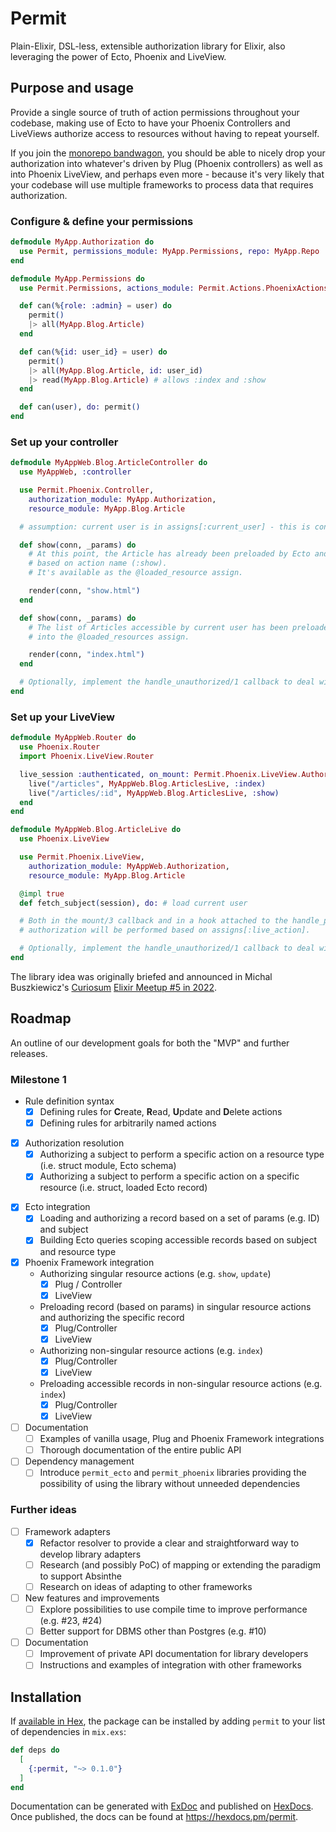 # Permit

Plain-Elixir, DSL-less, extensible authorization library for Elixir, also leveraging the power of Ecto, Phoenix and LiveView.

## Purpose and usage

Provide a single source of truth of action permissions throughout your codebase, making use of Ecto to have your Phoenix Controllers and LiveViews authorize access to resources without having to repeat yourself.

If you join the [monorepo bandwagon](https://blog.devgenius.io/embrace-the-mono-repo-3efcd09a38f8), you should be able to nicely drop your authorization into whatever's driven by Plug (Phoenix controllers) as well as into Phoenix LiveView, and perhaps even more - because it's very likely that your codebase will use multiple frameworks to process data that requires authorization.

### Configure & define your permissions
```elixir
defmodule MyApp.Authorization do
  use Permit, permissions_module: MyApp.Permissions, repo: MyApp.Repo
end

defmodule MyApp.Permissions do
  use Permit.Permissions, actions_module: Permit.Actions.PhoenixActions

  def can(%{role: :admin} = user) do
    permit()
    |> all(MyApp.Blog.Article)
  end

  def can(%{id: user_id} = user) do
    permit()
    |> all(MyApp.Blog.Article, id: user_id)
    |> read(MyApp.Blog.Article) # allows :index and :show
  end

  def can(user), do: permit()
end
```

### Set up your controller

```elixir
defmodule MyAppWeb.Blog.ArticleController do
  use MyAppWeb, :controller

  use Permit.Phoenix.Controller,
    authorization_module: MyApp.Authorization,
    resource_module: MyApp.Blog.Article

  # assumption: current user is in assigns[:current_user] - this is configurable

  def show(conn, _params) do
    # At this point, the Article has already been preloaded by Ecto and checked for authorization
    # based on action name (:show).
    # It's available as the @loaded_resource assign.

    render(conn, "show.html")
  end

  def show(conn, _params) do
    # The list of Articles accessible by current user has been preloaded by Ecto
    # into the @loaded_resources assign.

    render(conn, "index.html")
  end

  # Optionally, implement the handle_unauthorized/1 callback to deal with authorization denial.
end
```

### Set up your LiveView
```elixir
defmodule MyAppWeb.Router do
  use Phoenix.Router
  import Phoenix.LiveView.Router

  live_session :authenticated, on_mount: Permit.Phoenix.LiveView.AuthorizeHook do
    live("/articles", MyAppWeb.Blog.ArticlesLive, :index)
    live("/articles/:id", MyAppWeb.Blog.ArticlesLive, :show)
  end
end

defmodule MyAppWeb.Blog.ArticleLive do
  use Phoenix.LiveView

  use Permit.Phoenix.LiveView,
    authorization_module: MyAppWeb.Authorization,
    resource_module: MyApp.Blog.Article

  @impl true
  def fetch_subject(session), do: # load current user

  # Both in the mount/3 callback and in a hook attached to the handle_params event,
  # authorization will be performed based on assigns[:live_action].

  # Optionally, implement the handle_unauthorized/1 callback to deal with authorization denial.
end
```

The library idea was originally briefed and announced in Michal Buszkiewicz's [Curiosum](https://curiosum.com) [Elixir Meetup #5 in 2022](https://youtu.be/AvUPX6cAjzk?t=3997).


## Roadmap

An outline of our development goals for both the "MVP" and further releases.

### Milestone 1

* Rule definition syntax
  - [x] Defining rules for **C**reate, **R**ead, **U**pdate and **D**elete actions
  - [x] Defining rules for arbitrarily named actions
- [x] Authorization resolution
  - [x] Authorizing a subject to perform a specific action on a resource type (i.e. struct module, Ecto schema)
  - [x] Authorizing a subject to perform a specific action on a specific resource (i.e. struct, loaded Ecto record)
* [x] Ecto integration
  - [x] Loading and authorizing a record based on a set of params (e.g. ID) and subject
  - [x] Building Ecto queries scoping accessible records based on subject and resource type
* [x] Phoenix Framework integration
  - Authorizing singular resource actions (e.g. `show`, `update`)
    - [x] Plug / Controller
    - [x] LiveView
  - Preloading record (based on params) in singular resource actions and authorizing the specific record
    - [x] Plug/Controller
    - [x] LiveView
  - Authorizing non-singular resource actions (e.g. `index`)
    - [x] Plug/Controller
    - [x] LiveView
  - Preloading accessible records in non-singular resource actions (e.g. `index`)
    - [x] Plug/Controller
    - [x] LiveView
* [ ] Documentation
  - [ ] Examples of vanilla usage, Plug and Phoenix Framework integrations
  - [ ] Thorough documentation of the entire public API
* [ ] Dependency management
  - [ ] Introduce `permit_ecto` and `permit_phoenix` libraries providing the possibility of using the library without unneeded dependencies

### Further ideas

* [ ] Framework adapters
  - [x] Refactor resolver to provide a clear and straightforward way to develop library adapters
  - [ ] Research (and possibly PoC) of mapping or extending the paradigm to support Absinthe
  - [ ] Research on ideas of adapting to other frameworks
* [ ] New features and improvements
  - [ ] Explore possibilities to use compile time to improve performance (e.g. #23, #24)
  - [ ] Better support for DBMS other than Postgres (e.g. #10)
* [ ] Documentation
  - [ ] Improvement of private API documentation for library developers
  - [ ] Instructions and examples of integration with other frameworks

## Installation

If [available in Hex](https://hex.pm/docs/publish), the package can be installed
by adding `permit` to your list of dependencies in `mix.exs`:

```elixir
def deps do
  [
    {:permit, "~> 0.1.0"}
  ]
end
```

Documentation can be generated with [ExDoc](https://github.com/elixir-lang/ex_doc)
and published on [HexDocs](https://hexdocs.pm). Once published, the docs can
be found at <https://hexdocs.pm/permit>.

